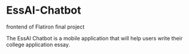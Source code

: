 # EssAI-Chatbot

frontend of Flatiron final project

The EssAI Chatbot is a mobile application that will help users write their college application essay.

